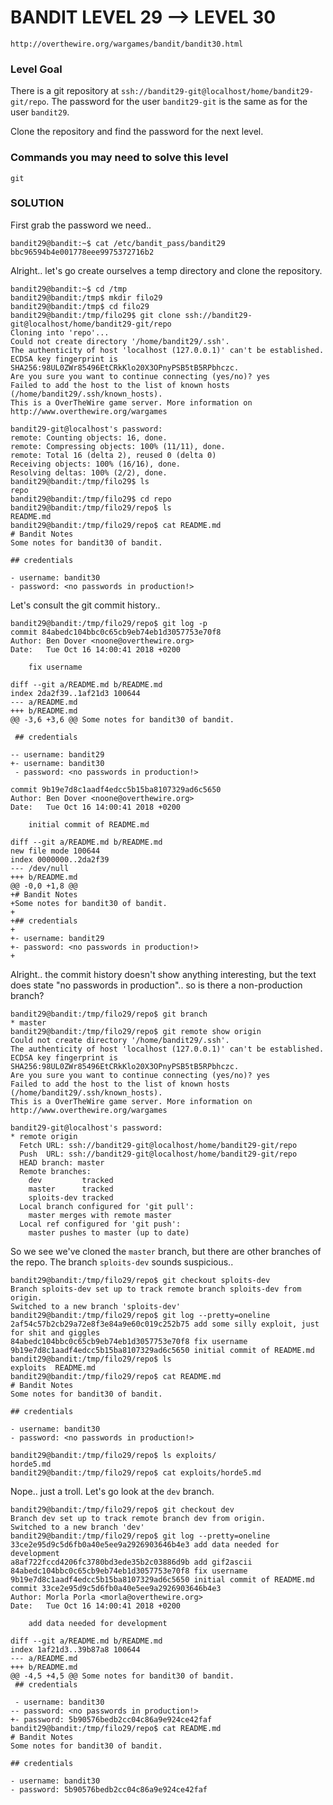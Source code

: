 # BANDIT LEVEL 29 --> LEVEL 30

```
http://overthewire.org/wargames/bandit/bandit30.html
```

### Level Goal

There is a git repository at `ssh://bandit29-git@localhost/home/bandit29-git/repo`.
The password for the user `bandit29-git` is the same as for the user `bandit29`.

Clone the repository and find the password for the next level.

### Commands you may need to solve this level

```
git
```

### SOLUTION

First grab the password we need..

```
bandit29@bandit:~$ cat /etc/bandit_pass/bandit29
bbc96594b4e001778eee9975372716b2
```

Alright.. let's go create ourselves a temp directory and clone the repository.

```
bandit29@bandit:~$ cd /tmp
bandit29@bandit:/tmp$ mkdir filo29
bandit29@bandit:/tmp$ cd filo29
bandit29@bandit:/tmp/filo29$ git clone ssh://bandit29-git@localhost/home/bandit29-git/repo
Cloning into 'repo'...
Could not create directory '/home/bandit29/.ssh'.
The authenticity of host 'localhost (127.0.0.1)' can't be established.
ECDSA key fingerprint is SHA256:98UL0ZWr85496EtCRkKlo20X3OPnyPSB5tB5RPbhczc.
Are you sure you want to continue connecting (yes/no)? yes
Failed to add the host to the list of known hosts (/home/bandit29/.ssh/known_hosts).
This is a OverTheWire game server. More information on http://www.overthewire.org/wargames

bandit29-git@localhost's password:
remote: Counting objects: 16, done.
remote: Compressing objects: 100% (11/11), done.
remote: Total 16 (delta 2), reused 0 (delta 0)
Receiving objects: 100% (16/16), done.
Resolving deltas: 100% (2/2), done.
bandit29@bandit:/tmp/filo29$ ls
repo
bandit29@bandit:/tmp/filo29$ cd repo
bandit29@bandit:/tmp/filo29/repo$ ls
README.md
bandit29@bandit:/tmp/filo29/repo$ cat README.md
# Bandit Notes
Some notes for bandit30 of bandit.

## credentials

- username: bandit30
- password: <no passwords in production!>
```

Let's consult the git commit history..

```
bandit29@bandit:/tmp/filo29/repo$ git log -p
commit 84abedc104bbc0c65cb9eb74eb1d3057753e70f8
Author: Ben Dover <noone@overthewire.org>
Date:   Tue Oct 16 14:00:41 2018 +0200

    fix username

diff --git a/README.md b/README.md
index 2da2f39..1af21d3 100644
--- a/README.md
+++ b/README.md
@@ -3,6 +3,6 @@ Some notes for bandit30 of bandit.

 ## credentials

-- username: bandit29
+- username: bandit30
 - password: <no passwords in production!>

commit 9b19e7d8c1aadf4edcc5b15ba8107329ad6c5650
Author: Ben Dover <noone@overthewire.org>
Date:   Tue Oct 16 14:00:41 2018 +0200

    initial commit of README.md

diff --git a/README.md b/README.md
new file mode 100644
index 0000000..2da2f39
--- /dev/null
+++ b/README.md
@@ -0,0 +1,8 @@
+# Bandit Notes
+Some notes for bandit30 of bandit.
+
+## credentials
+
+- username: bandit29
+- password: <no passwords in production!>
+
```

Alright.. the commit history doesn't show anything interesting, but the text does
state "no passwords in production".. so is there a non-production branch?

```
bandit29@bandit:/tmp/filo29/repo$ git branch
* master
bandit29@bandit:/tmp/filo29/repo$ git remote show origin
Could not create directory '/home/bandit29/.ssh'.
The authenticity of host 'localhost (127.0.0.1)' can't be established.
ECDSA key fingerprint is SHA256:98UL0ZWr85496EtCRkKlo20X3OPnyPSB5tB5RPbhczc.
Are you sure you want to continue connecting (yes/no)? yes
Failed to add the host to the list of known hosts (/home/bandit29/.ssh/known_hosts).
This is a OverTheWire game server. More information on http://www.overthewire.org/wargames

bandit29-git@localhost's password:
* remote origin
  Fetch URL: ssh://bandit29-git@localhost/home/bandit29-git/repo
  Push  URL: ssh://bandit29-git@localhost/home/bandit29-git/repo
  HEAD branch: master
  Remote branches:
    dev         tracked
    master      tracked
    sploits-dev tracked
  Local branch configured for 'git pull':
    master merges with remote master
  Local ref configured for 'git push':
    master pushes to master (up to date)
```

So we see we've cloned the `master` branch, but there are other branches of the repo.
The branch `sploits-dev` sounds suspicious..

```
bandit29@bandit:/tmp/filo29/repo$ git checkout sploits-dev
Branch sploits-dev set up to track remote branch sploits-dev from origin.
Switched to a new branch 'sploits-dev'
bandit29@bandit:/tmp/filo29/repo$ git log --pretty=oneline
2af54c57b2cb29a72e8f3e84a9e60c019c252b75 add some silly exploit, just for shit and giggles
84abedc104bbc0c65cb9eb74eb1d3057753e70f8 fix username
9b19e7d8c1aadf4edcc5b15ba8107329ad6c5650 initial commit of README.md
bandit29@bandit:/tmp/filo29/repo$ ls
exploits  README.md
bandit29@bandit:/tmp/filo29/repo$ cat README.md
# Bandit Notes
Some notes for bandit30 of bandit.

## credentials

- username: bandit30
- password: <no passwords in production!>

bandit29@bandit:/tmp/filo29/repo$ ls exploits/
horde5.md
bandit29@bandit:/tmp/filo29/repo$ cat exploits/horde5.md
```

Nope.. just a troll. Let's go look at the `dev` branch.

```
bandit29@bandit:/tmp/filo29/repo$ git checkout dev
Branch dev set up to track remote branch dev from origin.
Switched to a new branch 'dev'
bandit29@bandit:/tmp/filo29/repo$ git log --pretty=oneline
33ce2e95d9c5d6fb0a40e5ee9a2926903646b4e3 add data needed for development
a8af722fccd4206fc3780bd3ede35b2c03886d9b add gif2ascii
84abedc104bbc0c65cb9eb74eb1d3057753e70f8 fix username
9b19e7d8c1aadf4edcc5b15ba8107329ad6c5650 initial commit of README.md
commit 33ce2e95d9c5d6fb0a40e5ee9a2926903646b4e3
Author: Morla Porla <morla@overthewire.org>
Date:   Tue Oct 16 14:00:41 2018 +0200

    add data needed for development

diff --git a/README.md b/README.md
index 1af21d3..39b87a8 100644
--- a/README.md
+++ b/README.md
@@ -4,5 +4,5 @@ Some notes for bandit30 of bandit.
 ## credentials

 - username: bandit30
-- password: <no passwords in production!>
+- password: 5b90576bedb2cc04c86a9e924ce42faf
bandit29@bandit:/tmp/filo29/repo$ cat README.md
# Bandit Notes
Some notes for bandit30 of bandit.

## credentials

- username: bandit30
- password: 5b90576bedb2cc04c86a9e924ce42faf
```
